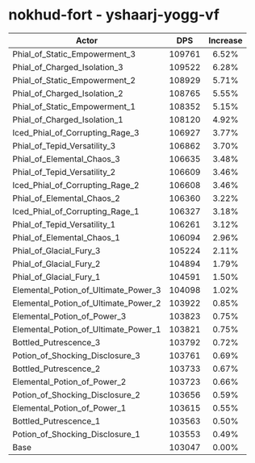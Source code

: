 # nokhud-fort - yshaarj-yogg-vf
| Actor | DPS | Increase |
|---|:---:|:---:|
|Phial_of_Static_Empowerment_3|109761|6.52%|
|Phial_of_Charged_Isolation_3|109522|6.28%|
|Phial_of_Static_Empowerment_2|108929|5.71%|
|Phial_of_Charged_Isolation_2|108765|5.55%|
|Phial_of_Static_Empowerment_1|108352|5.15%|
|Phial_of_Charged_Isolation_1|108120|4.92%|
|Iced_Phial_of_Corrupting_Rage_3|106927|3.77%|
|Phial_of_Tepid_Versatility_3|106862|3.70%|
|Phial_of_Elemental_Chaos_3|106635|3.48%|
|Phial_of_Tepid_Versatility_2|106609|3.46%|
|Iced_Phial_of_Corrupting_Rage_2|106608|3.46%|
|Phial_of_Elemental_Chaos_2|106360|3.22%|
|Iced_Phial_of_Corrupting_Rage_1|106327|3.18%|
|Phial_of_Tepid_Versatility_1|106261|3.12%|
|Phial_of_Elemental_Chaos_1|106094|2.96%|
|Phial_of_Glacial_Fury_3|105224|2.11%|
|Phial_of_Glacial_Fury_2|104894|1.79%|
|Phial_of_Glacial_Fury_1|104591|1.50%|
|Elemental_Potion_of_Ultimate_Power_3|104098|1.02%|
|Elemental_Potion_of_Ultimate_Power_2|103922|0.85%|
|Elemental_Potion_of_Power_3|103823|0.75%|
|Elemental_Potion_of_Ultimate_Power_1|103821|0.75%|
|Bottled_Putrescence_3|103792|0.72%|
|Potion_of_Shocking_Disclosure_3|103761|0.69%|
|Bottled_Putrescence_2|103733|0.67%|
|Elemental_Potion_of_Power_2|103723|0.66%|
|Potion_of_Shocking_Disclosure_2|103656|0.59%|
|Elemental_Potion_of_Power_1|103615|0.55%|
|Bottled_Putrescence_1|103563|0.50%|
|Potion_of_Shocking_Disclosure_1|103553|0.49%|
|Base|103047|0.00%|
